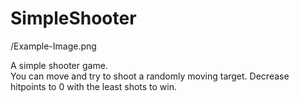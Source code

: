 # SimpleShooter

/Example-Image.png

A simple shooter game.  
You can move and try to shoot a randomly moving target. Decrease hitpoints to 0 with the least shots to win.
